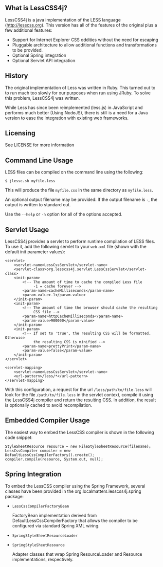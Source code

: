 What is LessCSS4j?
------------------

LessCSS4j is a java implementation of the LESS language (http://lesscss.org).
This version has all of the features of the original plus a few additional
features:

* Support for Internet Explorer CSS oddities without the need for escaping
* Pluggable architecture to allow additional functions and transformations
  to be provided.
* Optional Spring integration
* Optional Servlet API integration

History
-------

The original implementation of Less was written in Ruby.  This turned out to to
run much too slowly for our purposes when run using JRuby. To solve this
problem, LessCSS4j was written.

While Less has since been reimplemented (less.js) in JavaScript and performs
much better (Using NodeJS), there is still is a need for a Java version to ease
the integration with existing web frameworks.


Licensing
---------

See LICENSE for more information


Command Line Usage
------------------

LESS files can be compiled on the command line using the following:

    $ jlessc.sh myfile.less

This will produce the file `myfile.css` in the same directory as `myfile.less`.

An optional output filename may be provided. If the output filename is `-`, the
output is written to standard out.

Use the `--help` or `-h` option for all of the options accepted.


Servlet Usage
-------------

LessCSS4j provides a servlet to perform runtime compilation of LESS files.  To
use it, add the following servlet to your `web.xml` file (shown with the default
init parameter values):

    <servlet>
        <servlet-name>LessCssServlet</servlet-name>
        <servlet-class>org.lesscss4j.servlet.LessCssServlet</servlet-class>
        <init-param>
            <!-- The amount of time to cache the compiled Less file
                 -1 = cache forever -->
            <param-name>cacheMilliseconds</param-name>
            <param-value>-1</param-value>
        </init-param>
        <init-param>
            <!-- The amount of time the browser should cache the resulting
                 CSS file -->
            <param-name>httpCacheMilliseconds</param-name>
            <param-value>900000</param-value>
        </init-param>
        <init-param>
            <!-- If set to 'true', the resulting CSS will be formatted. Otherwise
                 the resulting CSS is minified -->
            <param-name>prettyPrint</param-name>
            <param-value>false</param-value>
        </init-param>
    </servlet>

    <servlet-mapping>
        <servlet-name>LessCssServlet</servlet-name>
        <url-pattern>/less/*</url-pattern>
    </servlet-mapping>

With this configuration, a request for the url `/less/path/to/file.less` will
look for the file `/path/to/file.less` in the servlet context, compile it using
the LessCSS4j compiler and return the resulting CSS.  In addition, the result
is optionally cached to avoid recompilation.

Embedded Compiler Usage
-----------------------

The easiest way to embed the LessCSS compiler is shown in the following code
snippet:

    StyleSheetResource resource = new FileStyleSheetResource(filename);
    LessCssCompiler compiler = new DefaultLessCssCompilerFactory().create();
    compiler.compile(resource, System.out, null);


Spring Integration
------------------

To embed the LessCSS compiler using the Spring Framework, several classes have
been provided in the org.localmatters.lesscss4j.spring package:

* `LessCssCompilerFactoryBean`

    FactoryBean implementation derived from DefaultLessCssCompilerFactory that
    allows the compiler to be configured via standard Spring XML wiring.

* `SpringStyleSheetResourceLoader`
* `SpringStyleSheetResource`

    Adapter classes that wrap Spring ResourceLoader and Resource
    implementations, respectively.

